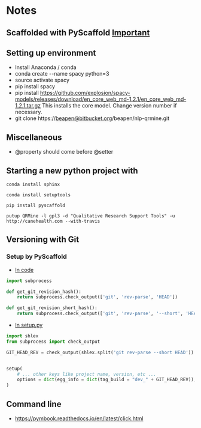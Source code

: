 # Notes

## Scaffolded with PyScaffold [Important](https://github.com/blue-yonder/pyscaffold)

## Setting up environment

* Install Anaconda / conda
* conda create --name spacy python=3
* source activate spacy
* pip install spacy
* pip install https://github.com/explosion/spacy-models/releases/download/en_core_web_md-1.2.1/en_core_web_md-1.2.1.tar.gz
This installs the core model. Change version number if necessary.
* git clone https://beapen@bitbucket.org/beapen/nlp-qrmine.git

## Miscellaneous
* @property should come before @setter

## Starting a new python project with <template></template>
```
conda install sphinx

conda install setuptools

pip install pyscaffold

putup QRMine -l gpl3 -d "Qualitative Research Support Tools" -u http://canehealth.com --with-travis
```

## Versioning with Git

### Setup by PyScaffold

* [In code](https://stackoverflow.com/questions/14989858/get-the-current-git-hash-in-a-python-script)
```python
import subprocess

def get_git_revision_hash():
    return subprocess.check_output(['git', 'rev-parse', 'HEAD'])

def get_git_revision_short_hash():
    return subprocess.check_output(['git', 'rev-parse', '--short', 'HEAD'])

```
* [In setup.py](https://logc.github.io/blog/2014/04/01/python-egg-tagged-with-git-commit-hash/)
```python
import shlex
from subprocess import check_output

GIT_HEAD_REV = check_output(shlex.split('git rev-parse --short HEAD')).strip()


setup(
    # ... other keys like project name, version, etc ...
    options = dict(egg_info = dict(tag_build = "dev_" + GIT_HEAD_REV)),
)
```

## Command line

* https://pymbook.readthedocs.io/en/latest/click.html